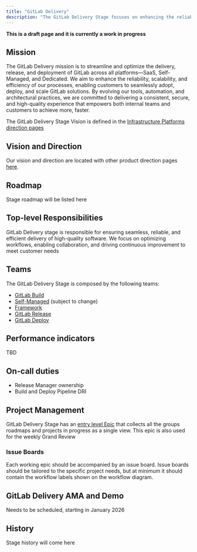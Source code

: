 ```yaml
---
title: "GitLab Delivery"
description: "The GitLab Delivery Stage focuses on enhancing the reliability, efficiency, and speed of GitLab’s end-to-end software delivery across all platforms and offerings."
---
```


**This is a draft page and it is currently a work in progress**

## Mission

The GitLab Delivery mission is to streamline and optimize the delivery, release, and deployment of GitLab across all platforms—SaaS, Self-Managed, and Dedicated. We aim to enhance the reliability, scalability, and efficiency of our processes, enabling customers to seamlessly adopt, deploy, and scale GitLab solutions. By evolving our tools, automation, and architectural practices, we are committed to delivering a consistent, secure, and high-quality experience that empowers both internal teams and customers to achieve more, faster.

The GitLab Delivery Stage Vision is defined in the [Infrastructure Platforms direction pages](https://about.gitlab.com/direction/saas-platforms/)

## Vision and Direction

Our vision and direction are located with other product direction pages [here](https://about.gitlab.com/direction/saas-platforms/).

## Roadmap

Stage roadmap will be listed here
<!-- Link to Roadmap -->

## Top-level Responsibilities

GitLab Delivery stage is responsible for ensuring seamless, reliable, and efficient delivery of high-quality software. We focus on optimizing workflows, enabling collaboration, and driving continuous improvement to meet customer needs

## Teams

The GitLab Delivery Stage is composed by the following teams:

- [GitLab Build](/handbook/engineering/infrastructure-platforms/gitlab-delivery/distribution/#distribution-build-team)
- [Self-Managed](/handbook/engineering/infrastructure-platforms/gitlab-delivery/distribution/#distribution-deploy-team) (subject to change)
- [Framework](/handbook/engineering/infrastructure-platforms/gitlab-delivery/framework/)
- [GitLab Release](/handbook/engineering/infrastructure-platforms/gitlab-delivery/delivery/#deliveryreleases)
- [GitLab Deploy](/handbook/engineering/infrastructure-platforms/gitlab-delivery/delivery/#deliverydeployments)

<!-- to add links to single teams pages -->

## Performance indicators

TBD

## On-call duties

- Release Manager ownership
- Build and Deploy Pipeline DRI

## Project Management

GitLab Delivery Stage has an [entry level Epic](https://gitlab.com/groups/gitlab-com/gl-infra/-/epics/1451) that collects all the groups roadmaps and projects in progress as a single view. This epic is also used for the weekly Grand Review

### Issue Boards

Each working epic should be accompanied by an issue board. Issue boards should be tailored to the specific project needs, but at minimum it should contain the workflow labels shown on the workflow diagram.

<!-- ### Labels -->

<!-- Labels explanations -->

<!-- #### Workflow -->

<!-- #### Priority Labels -->

<!-- Priority labels explanations -->

<!-- #### Other Labels -->

## GitLab Delivery AMA and Demo

Needs to be scheduled, starting in January 2026

## History

Stage history will come here
<!-- Add here how the Stage came into existence -->
